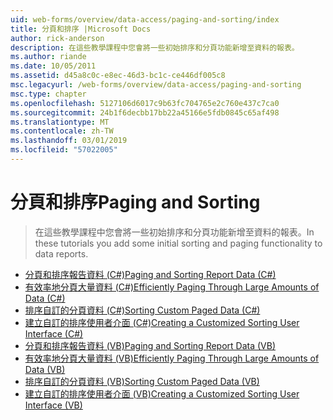 ```yaml
---
uid: web-forms/overview/data-access/paging-and-sorting/index
title: 分頁和排序 |Microsoft Docs
author: rick-anderson
description: 在這些教學課程中您會將一些初始排序和分頁功能新增至資料的報表。
ms.author: riande
ms.date: 10/05/2011
ms.assetid: d45a8c0c-e8ec-46d3-bc1c-ce446df005c8
msc.legacyurl: /web-forms/overview/data-access/paging-and-sorting
msc.type: chapter
ms.openlocfilehash: 5127106d6017c9b63fc704765e2c760e437c7ca0
ms.sourcegitcommit: 24b1f6decbb17bb22a45166e5fdb0845c65af498
ms.translationtype: MT
ms.contentlocale: zh-TW
ms.lasthandoff: 03/01/2019
ms.locfileid: "57022005"
---
```

<a name="paging-and-sorting"></a><span data-ttu-id="068d2-103">分頁和排序</span><span class="sxs-lookup"><span data-stu-id="068d2-103">Paging and Sorting</span></span>
====================
> <span data-ttu-id="068d2-104">在這些教學課程中您會將一些初始排序和分頁功能新增至資料的報表。</span><span class="sxs-lookup"><span data-stu-id="068d2-104">In these tutorials you add some initial sorting and paging functionality to data reports.</span></span>


- [<span data-ttu-id="068d2-105">分頁和排序報告資料 (C#)</span><span class="sxs-lookup"><span data-stu-id="068d2-105">Paging and Sorting Report Data (C#)</span></span>](paging-and-sorting-report-data-cs.md)
- [<span data-ttu-id="068d2-106">有效率地分頁大量資料 (C#)</span><span class="sxs-lookup"><span data-stu-id="068d2-106">Efficiently Paging Through Large Amounts of Data (C#)</span></span>](efficiently-paging-through-large-amounts-of-data-cs.md)
- [<span data-ttu-id="068d2-107">排序自訂的分頁資料 (C#)</span><span class="sxs-lookup"><span data-stu-id="068d2-107">Sorting Custom Paged Data (C#)</span></span>](sorting-custom-paged-data-cs.md)
- [<span data-ttu-id="068d2-108">建立自訂的排序使用者介面 (C#)</span><span class="sxs-lookup"><span data-stu-id="068d2-108">Creating a Customized Sorting User Interface (C#)</span></span>](creating-a-customized-sorting-user-interface-cs.md)
- [<span data-ttu-id="068d2-109">分頁和排序報告資料 (VB)</span><span class="sxs-lookup"><span data-stu-id="068d2-109">Paging and Sorting Report Data (VB)</span></span>](paging-and-sorting-report-data-vb.md)
- [<span data-ttu-id="068d2-110">有效率地分頁大量資料 (VB)</span><span class="sxs-lookup"><span data-stu-id="068d2-110">Efficiently Paging Through Large Amounts of Data (VB)</span></span>](efficiently-paging-through-large-amounts-of-data-vb.md)
- [<span data-ttu-id="068d2-111">排序自訂的分頁資料 (VB)</span><span class="sxs-lookup"><span data-stu-id="068d2-111">Sorting Custom Paged Data (VB)</span></span>](sorting-custom-paged-data-vb.md)
- [<span data-ttu-id="068d2-112">建立自訂的排序使用者介面 (VB)</span><span class="sxs-lookup"><span data-stu-id="068d2-112">Creating a Customized Sorting User Interface (VB)</span></span>](creating-a-customized-sorting-user-interface-vb.md)
